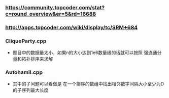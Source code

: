 ﻿### https://community.topcoder.com/stat?c=round_overview&er=5&rd=16688
### http://apps.topcoder.com/wiki/display/tc/SRM+684

### CliqueParty.cpp
* 题目中的数据量太小，如果n的大小达到1e6数量级的话就可以按照 强连通分量和拓扑排序来求解

### Autohamil.cpp
* 其中的子问题可以看做是 在一个排序的数组中找出相邻数字间隔大小至少为D的子序列最大长度
